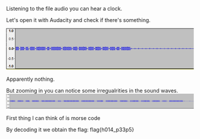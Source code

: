 Listening to the file audio you can hear a clock.

Let's open it with Audacity and check if there's something.

<img src="images/kappa.png" >

Apparently nothing.

But zooming in you can notice some irregualrities in the sound waves.
<img src="images/kappa2.png" >

First thing I can think of is morse code

By decoding it we obtain the flag: flag{h014_p33p5}
